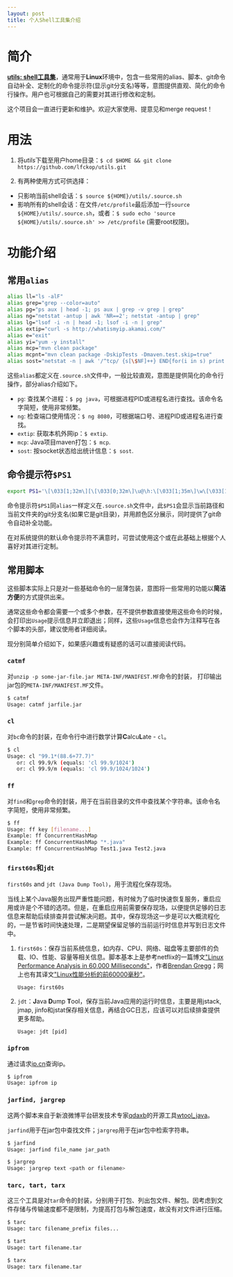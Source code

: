 ```yaml
---
layout: post
title: 个人Shell工具集介绍
---
```



# 简介
**[utils: shell工具集](https://github.com/lfckop/utils)**，通常用于**Linux**环境中，包含一些常用的alias、脚本、git命令自动补全、定制化的命令提示符(显示git分支名)等等，意图提供直观、简化的命令行操作。用户也可根据自己的需要对其进行修改和定制。

这个项目会一直进行更新和维护。欢迎大家使用、提意见和merge request！

# 用法
1. 将*utils*下载至用户home目录：`$ cd $HOME && git clone https://github.com/lfckop/utils.git`
    
2. 有两种使用方式可供选择：
  * 只影响当前shell会话：`$ source ${HOME}/utils/.source.sh`
  * 影响所有的shell会话：在文件`/etc/profile`最后添加一行`source ${HOME}/utils/.source.sh`，或者：`$ sudo echo 'source ${HOME}/utils/.source.sh' >> /etc/profile` (需要root权限)。

# 功能介绍

## 常用`alias`

```bash
alias ll="ls -alF"
alias grep="grep --color=auto"
alias pg="ps aux | head -1; ps aux | grep -v grep | grep"
alias ng="netstat -antup | awk 'NR==2'; netstat -antup | grep"
alias lg="lsof -i -n | head -1; lsof -i -n | grep"
alias extip="curl -s http://whatismyip.akamai.com/"
alias e="exit"
alias yi="yum -y install"
alias mcp="mvn clean package"
alias mcpnt="mvn clean package -DskipTests -Dmaven.test.skip=true"
alias sost="netstat -n | awk '/^tcp/ {s[\$NF]++} END{for(i in s) print i, s[i]}' OFS='\t'"
```
这些`alias`都定义在`.source.sh`文件中，一般比较直观，意图是提供简化的命令行操作，部分alias介绍如下。

* `pg`: 查找某个进程：`$ pg java`，可根据进程PID或进程名进行查找。该命令名字简短，使用非常频繁。
* `ng`: 检查端口使用情况：`$ ng 8080`，可根据端口号、进程PID或进程名进行查找。
* `extip`: 获取本机外网ip：`$ extip`.
* `mcp`: Java项目maven打包：`$ mcp`.
* `sost`: 按socket状态给出统计信息：`$ sost`.

## 命令提示符`$PS1`
```bash
export PS1='\[\033[1;32m\][\[\033[0;32m\]\u@\h:\[\033[1;35m\]\w\[\033[1;36m\]$(__git_ps1 " (%s)")\[\033[1;32m\] ]\[\033[1;31m\] \$\[\033[0m\] '
```
命令提示符`$PS1`同`alias`一样定义在`.source.sh`文件中，此`$PS1`会显示当前路径和当前文件夹的git分支名(如果它是git目录)，并用颜色区分展示，同时提供了git命令自动补全功能。

在对系统提供的默认命令提示符不满意时，可尝试使用这个或在此基础上根据个人喜好对其进行定制。

## 常用脚本
这些脚本实际上只是对一些基础命令的一层薄包装，意图将一些常用的功能以**简洁方便**的方式提供出来。

通常这些命令都会需要一个或多个参数，在不提供参数直接使用这些命令的时候，会打印出`Usage`提示信息并立即退出；同样，这些`Usage`信息也会作为注释写在各个脚本的头部，建议使用者详细阅读。

现分别简单介绍如下，如果感兴趣或有疑惑的话可以直接阅读代码。

### `catmf`
对`unzip -p some-jar-file.jar META-INF/MANIFEST.MF`命令的封装，
打印输出jar包的`META-INF/MANIFEST.MF`文件。

```bash
$ catmf
Usage: catmf jarfile.jar
```

### `cl`
对`bc`命令的封装，在命令行中进行数学计算**C**alcu**L**ate - `cl`。

```bash
$ cl
Usage: cl "99.1*(88.6+77.7)"
   or: cl 99.9/k (equals: 'cl 99.9/1024')
   or: cl 99.9/m (equals: 'cl 99.9/1024/1024')
```

### `ff`
对`find`和`grep`命令的封装，用于在当前目录的文件中查找某个字符串。该命令名字简短，使用非常频繁。
```bash
$ ff
Usage: ff key [filename...]
Example: ff ConcurrentHashMap
Example: ff ConcurrentHashMap "*.java"
Example: ff ConcurrentHashMap Test1.java Test2.java
```

### `first60s`和`jdt`
`first60s` and `jdt (Java Dump Tool)`，用于流程化保存现场。

当线上某个Java服务出现严重性能问题，有时候为了临时快速恢复服务，重启应用或许是个不错的选项。但是，在重启应用前需要保存现场，以便提供足够的日志信息来帮助后续排查并尝试解决问题。其中，保存现场这一步是可以大概流程化的，一是节省时间快速处理，二是期望保留足够的当前运行时信息并写到日志文件中。

1. `first60s`：保存当前系统信息，如内存、CPU、网络、磁盘等主要部件的负载、IO、性能、容量等相关信息。脚本基本上是参考netflix的一篇博文["Linux Performance Analysis in 60,000 Milliseconds"](http://techblog.netflix.com/2015/11/linux-performance-analysis-in-60s.html)，作者[Brendan Gregg](http://www.brendangregg.com/)；网上也有其译文["Linux性能分析的前60000毫秒"](https://segmentfault.com/a/1190000004104493)。

    ```
    Usage: first60s
    ```

2. `jdt`：**J**ava **D**ump **T**ool，保存当前Java应用的运行时信息，主要是用jstack, jmap, jinfo和jstat保存相关信息，再结合GC日志，应该可以对后续排查提供更多帮助。

    ```
    Usage: jdt [pid]
    ```

### `ipfrom`
通过请求[ip.cn](http://ip.cn)查询ip。

```bash
$ ipfrom
Usage: ipfrom ip
```

### `jarfind, jargrep`
这两个脚本来自于新浪微博平台研发技术专家[qdaxb](https://github.com/qdaxb)的开源工具[wtool_java](https://github.com/qdaxb/wtool_java/tree/master/tools)。

`jarfind`用于在jar包中查找文件；`jargrep`用于在jar包中检索字符串。

```bash
$ jarfind
Usage: jarfind file_name jar_path

$ jargrep
Usage: jargrep text <path or filename>
```

### `tarc, tart, tarx`
这三个工具是对`tar`命令的封装，分别用于打包、列出包文件、解包。因考虑到文件存储与传输速度都不是限制，为提高打包与解包速度，故没有对文件进行压缩。

```bash
$ tarc
Usage: tarc filename_prefix files...

$ tart
Usage: tart filename.tar

$ tarx
Usage: tarx filename.tar
```
 

